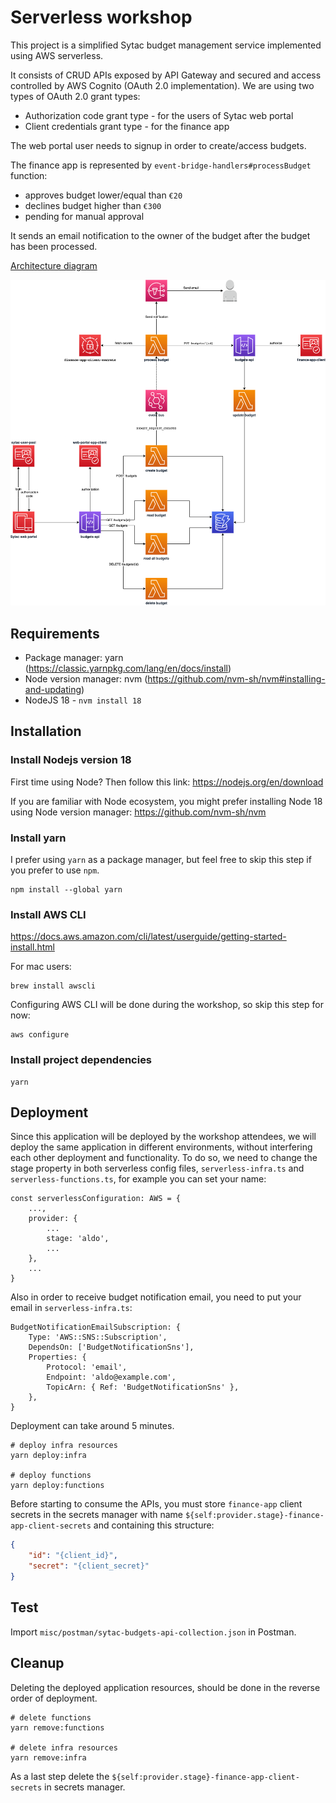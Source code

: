 # Serverless workshop

This project is a simplified Sytac budget management service implemented using AWS serverless.

It consists of CRUD APIs exposed by API Gateway and secured and access controlled by AWS Cognito (OAuth 2.0 implementation).
We are using two types of OAuth 2.0 grant types:
* Authorization code grant type - for the users of Sytac web portal
* Client credentials grant type - for the finance app

The web portal user needs to signup in order to create/access budgets.

The finance app is represented by `event-bridge-handlers#processBudget` function:
* approves budget lower/equal than `€20` 
* declines budget higher than `€300` 
* pending for manual approval

It sends an email notification to the owner of the budget after the budget has been processed.

[Architecture diagram](https://viewer.diagrams.net/?tags=%7B%7D&target=blank&highlight=0000ff&edit=_blank&layers=1&nav=1&title=sytac-budgets.drawio#R7V1Zk5s4EP41rtp9YApx2o%2BDj%2BxuJbWzGac2m5cpGWRMBpCD8cw4v34lQFzyOcaW7TA5BlqHdXR%2F%2FSE1ckftB28fIjiffcIO8juK7Lx11EFHUXq6Rv6nglUq0EE3FbiR56QiUAgevZ8oE8qZdOk5aFHJGGPsx968KrRxGCI7rshgFOHXarYp9qufOocu4gSPNvR56b%2BeE89SaVcxC%2FkfyHNn7JOB0UtTAsgyZz1ZzKCDX0siddhR%2BxHGcXoVvPWRT8eOjUtabrQhNW9YhMJ4nwLjZ3v%2BPfz2Y4RUbbK0vwUvwQ%2FJSGt5gf4y6%2FArmkhzHMXQl%2BB8Ltm%2BR%2BtPexCv2LAsnlFs0%2F7JHdWaYy%2BMk3HWLfKXNKOf%2FtNJ1j6V3Cn6GuE6mckLAZ%2BN%2FALrPqEuXCczeSHgs9E71uqqcJ3M1PkW10uDNaVBrTT5q1p4GfteiPq5RtMxnuIw7mMfR8n4q%2BTPiE6z5UbQoTNUShvpmqn1SmkDLyIVeTgk6SGZ2hmtz%2FP9Upm%2BCVRANMdaxBF%2BRqWUafJDUhy4mCEna84LimKPWMlHOEH%2BA154WfUxnpdS733PpdIJjmMckASYCWzSKkQ%2BwJrFgU%2FuQdbDzP6Bwu4zjaPpcDFPh2PqvdF2WMSg5jQxeHMp9NzB14V2F6EFXkY2%2BtOm7bHIbXpVzWVjN%2FRiTCuZQ9sL3TFt90AtBB%2FRlH6WREV%2BrZN56zPjIb1FbxutEuS2TjAS4QDF0YpkyQoo3QweGD4yuHgt0MbMIHNWAhomgxm%2BuXnNBQSQiwwFDkAEk0OEqRfC0EYtHLRwcCgc5IZfR4QUJy4PDhqwaCDXTBqINmlV5QwWOYTlZLdUBbCLQ%2BgPC6kV4WXo5BNc5PmIE6ikU%2FAdxfEqmyO4TMavNIFkuKLV16x8cvMfvSEqn90O3sqJg1X57gFFHuk8VYpEmHaAtnr7rJBOJvO9ZTQYs4xh5KJ4S0aaa908R8iHsfdSbcm6SUuK3kcRXJUyZOhY1PxABYX6aGqvoj2mWaN1O%2FLreq%2BmMGkLCvXJu3KERnU5L%2FHw9%2BO4QzV9NFmSaUq7yOlcAhBVPeFAoI4Vgec4qUqihfcTTpL6eEcz2Ga%2B2eNBVrgg5WUF2mI7G42dwLpsaJUJyIztMC3hphVUK9Wq5fF0ukAxBwxNzKzWYsV7sEIXghU1T2P2dmBFPX%2FWotNiRY%2FDig%2FDOlSMOqZFajEHN4Ia2lbUkOQ7oGpKI0CRY%2FEZsEFvseE92GBeAo%2FoqofxCCCrZyASzAhK4DAYfhyOhzeODxvcRYEPZlerMgAJNAIXbMDZLIPe2dDDaNHjPehhXAKz6ILDmEXXNM8AHmAPZnETcLFBBwq4MFS1GTrB2nR6PGAWUJq9bNIkOPe4iWuXGCuyi1pi7Gn6YKQctsSo36uypf8yS4xEpZ9cGKNXCoKn2DgwDcGrjEDn7NnHrheK8Pr5XmvTXpttQe%2Fy2mDDA%2BBpvbZRU4kdTnt79tP47Hyoz8sC37z4a%2Bm6xAHJXUEB6c2qdFMngBfLJvfWS%2FlIvTwOInjC9riKoU1RC01o35PAg9b3X5Hvb7cXd%2Fr%2BAE%2B8BMcacPvapXn9rhA8z3GYqnMZit8DxMw7sMoyB8Gcxf7uoUlE1%2FZF9A36ciZE5xf3yWzNcESekRMjVQyftN6aROTKpVc2dtBtPJWnqr9ta5CgXMVaj1zCO8MzucZN54I6aGm5QJE0x7j1za1v%2FhUiAWnPThn2V3PjwqP%2BNMEhQnfHe%2FEGna%2Bi7Ol8lQ0u4LSP%2BWavFvJjnOHBXeNDfphzd7yXiuoYP5Y4dfUJdtzTAXEnv3Up0iky%2B%2FV7MmcyNW5pCgPPX6VZSXkYUOzIavkLxVYEvZAMiPwJh7ienlYXkBRqwSnNNvK0lHRYXwYfhuOnz8N%2Fvgwfx0%2F9z8P78XDA2k%2FGI%2BlCmleEIYjQXa2RbWlOOVn8WR65JNd2FNKGZaWapzCs%2FyU9tSMEY0I65XR%2FoaUw10RhzO5Q1g6jMANZ7wPzl1le8GEwcSAjLAR%2BHBSxPoc4RHkKtJ%2FdBKpqqQ3wmZzAXAyhuag4RkX0ArGin4vRHDVrrJkl8CbY7bTQ3UL3bUP3CSDY6CqCIfiiwkVN4RBsXAcE868EZxAMk8KbAqtaJG6RuEXitUjcZSH6wpBYcOhtdXUPiAZi8zqAmH8T20E%2BahcyWgxuMfhgDAYyW4cUBcLKugX01oCvxoC1gUkSDzNg8qNZvYs1YLlhA3ZWIQywM2nGhM16fKroWCddFkGjcgVpeKNI25cGaT2RNEjjaRB6Sc6gISyofQy9JgQdjbRR1zoMQa0%2BUHXjYhG0aQqUqPYk8hIDP2kESp0gqaJ3bPT2lBoOdPdAZ11o%2FKfOBwxeT1TIw5dxeUGz9I753nEhVxe0qm8%2Fz0aiB9rUwoukhk60Mau1AqVaw%2BmiWg0hvC1HFnCtyCKU9xmAQ5ZpQu1IF5Ed3cy73caGN7LyKHLVlE9yEkQtNl062zEyTAFLMzuPsI0Wi3Zl8yppfbuyKXRlUzhxN0W41wY9og729YiKUK59UfEUomnM3pN2bJjzcXPGR1Ow9%2BNu5C04fedRVkDv6hXEUhrhL9U62bnVp6cvOk9M23NrrpO5tOfWnP%2FcmjwY5mLoi9g32C9sdUBX9nSrYoNjWDNLILycO%2B1bPlcKxO0j5FkfIesYLH7vh18S2rWNMMnfZpJqOwoKpaR09b98ke0rXM7mA%2F%2BtKlK%2BrrnX9kOLZxeMZ%2B2hSLvwLFP2pwCG0D3VtykJJ5eKkE3tBvng3ucUH3tM8XHDzG9D144huoWlFmXD3q2I84TIbfHVhWn24vsf1eH%2F)

![Diagram](misc/sytac-budgets-architecture-diagram.png)

## Requirements

-   Package manager: yarn (https://classic.yarnpkg.com/lang/en/docs/install)
-   Node version manager: nvm (https://github.com/nvm-sh/nvm#installing-and-updating)
-   NodeJS 18 - `nvm install 18`

## Installation

### Install Nodejs version 18

First time using Node? Then follow this link:
https://nodejs.org/en/download

If you are familiar with Node ecosystem, you might prefer installing Node 18 using Node version manager:
https://github.com/nvm-sh/nvm

### Install yarn

I prefer using `yarn` as a package manager, but feel free to skip this step if you prefer to use `npm`.

```shell
npm install --global yarn
```

### Install AWS CLI

https://docs.aws.amazon.com/cli/latest/userguide/getting-started-install.html

For mac users:

```shell
brew install awscli
```

Configuring AWS CLI will be done during the workshop, so skip this step for now:

```shell
aws configure
```

### Install project dependencies

```shell
yarn
```

## Deployment

Since this application will be deployed by the workshop attendees, we will deploy the same application in different environments,
without interfering each other deployment and functionality. To do so, we need to change the stage property in both serverless
config files, `serverless-infra.ts` and `serverless-functions.ts`, for example you can set your name:
```
const serverlessConfiguration: AWS = {
    ...,
    provider: {
        ...
        stage: 'aldo',
        ...
    },
    ...
}
```

Also in order to receive budget notification email, you need to put your email in `serverless-infra.ts`:
```
BudgetNotificationEmailSubscription: {
    Type: 'AWS::SNS::Subscription',
    DependsOn: ['BudgetNotificationSns'],
    Properties: {
        Protocol: 'email',
        Endpoint: 'aldo@example.com',
        TopicArn: { Ref: 'BudgetNotificationSns' },
    },
}
```
Deployment can take around 5 minutes.

```shell
# deploy infra resources
yarn deploy:infra

# deploy functions
yarn deploy:functions
```

Before starting to consume the APIs, you must store `finance-app` client secrets in the secrets manager
with name `${self:provider.stage}-finance-app-client-secrets` and containing this structure:

```json
{
    "id": "{client_id}",
    "secret": "{client_secret}"
}
```

## Test

Import `misc/postman/sytac-budgets-api-collection.json` in Postman.

## Cleanup

Deleting the deployed application resources, should be done in the reverse order of deployment.

```shell
# delete functions
yarn remove:functions

# delete infra resources
yarn remove:infra
```

As a last step delete the `${self:provider.stage}-finance-app-client-secrets` in secrets manager.
